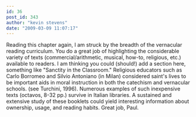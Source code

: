 ```yaml
---
id: 36
post_id: 343
author: "kevin stevens"
date: "2009-03-09 11:07:17"
---
```

Reading this chapter again, I am struck by the breadth of the vernacular reading curriculum. You do a great job of highlighting the considerable variety of texts (commercial/arithmetic, musical, how-to, religious, etc.) available to readers. I am thinking you could (should!) add a section here, something like "Sanctity in the Classroom." Religious educators such as Carlo Borromeo and Silvio Antoniano (in Milan) considered saint's lives to be important aids in moral instruction in both the catechism and vernacular schools. (see Turchini, 1996). Numerous examples of such inexpensive texts (octavos, 8-32 pp.) survive in Italian libraries. A sustained and extensive study of these booklets could yield interesting information about ownership, usage, and reading habits. Great job, Paul.
